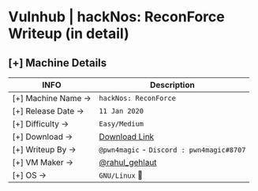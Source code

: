 # Vulnhub | hackNos: ReconForce Writeup (in detail)
## [+] Machine Details

| INFO | Description |
| --- | --- |
| [+] Machine Name -> | ``hackNos: ReconForce`` |
| [+] Release Date -> | ``11 Jan 2020`` |
| [+] Difficulty -> | ``Easy/Medium`` |
| [+] Download -> | [Download Link](https://www.vulnhub.com/entry/hacknos-reconforce,416/) |
| [+] Writeup By -> | ``@pwn4magic`` - `Discord : pwn4magic#8707` |
| [+] VM Maker -> | [@rahul_gehlaut](https://twitter.com/rahul_gehlaut?lang=el) |
| [+] OS -> | ``GNU/Linux`` :penguin: |
